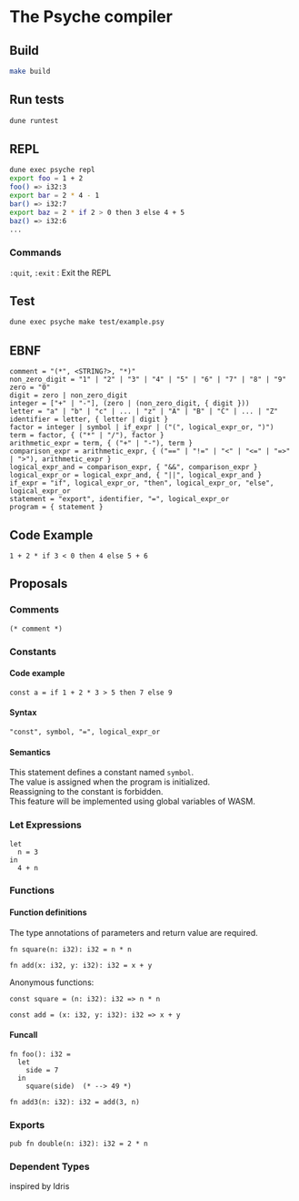 # The Psyche compiler

## Build

```bash
make build
```

## Run tests

```bash
dune runtest
```

## REPL

```bash
dune exec psyche repl
export foo = 1 + 2
foo() => i32:3
export bar = 2 * 4 - 1
bar() => i32:7
export baz = 2 * if 2 > 0 then 3 else 4 + 5
baz() => i32:6
...
```

### Commands

`:quit`, `:exit` : Exit the REPL

## Test

```bash
dune exec psyche make test/example.psy
```

## EBNF

```
comment = "(*", <STRING?>, "*)"
non_zero_digit = "1" | "2" | "3" | "4" | "5" | "6" | "7" | "8" | "9"
zero = "0"
digit = zero | non_zero_digit
integer = ["+" | "-"], (zero | (non_zero_digit, { digit }))
letter = "a" | "b" | "c" | ... | "z" | "A" | "B" | "C" | ... | "Z"
identifier = letter, { letter | digit }
factor = integer | symbol | if_expr | ("(", logical_expr_or, ")")
term = factor, { ("*" | "/"), factor }
arithmetic_expr = term, { ("+" | "-"), term }
comparison_expr = arithmetic_expr, { ("==" | "!=" | "<" | "<=" | "=>" | ">"), arithmetic_expr }
logical_expr_and = comparison_expr, { "&&", comparison_expr }
logical_expr_or = logical_expr_and, { "||", logical_expr_and }
if_expr = "if", logical_expr_or, "then", logical_expr_or, "else", logical_expr_or
statement = "export", identifier, "=", logical_expr_or
program = { statement }
```

## Code Example

```text
1 + 2 * if 3 < 0 then 4 else 5 + 6
```

## Proposals

### Comments

```text
(* comment *)
```

### Constants

#### Code example

```text
const a = if 1 + 2 * 3 > 5 then 7 else 9
```

#### Syntax

```text
"const", symbol, "=", logical_expr_or
```

#### Semantics

This statement defines a constant named ``symbol``.  
The value is assigned when the program is initialized.  
Reassigning to the constant is forbidden.  
This feature will be implemented using global variables of WASM.

### Let Expressions

```text
let
  n = 3
in
  4 + n
```

### Functions

#### Function definitions

The type annotations of parameters and return value are required.

```text
fn square(n: i32): i32 = n * n

fn add(x: i32, y: i32): i32 = x + y
```

Anonymous functions:

```text
const square = (n: i32): i32 => n * n

const add = (x: i32, y: i32): i32 => x + y
```

#### Funcall

```text
fn foo(): i32 =
  let
    side = 7
  in
    square(side)  (* --> 49 *)

fn add3(n: i32): i32 = add(3, n)
```

### Exports

```
pub fn double(n: i32): i32 = 2 * n
```

### Dependent Types

inspired by Idris
